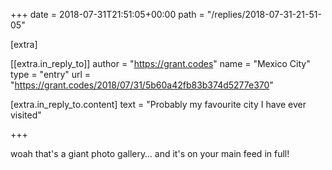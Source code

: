+++
date = 2018-07-31T21:51:05+00:00
path = "/replies/2018-07-31-21-51-05"

[extra]

[[extra.in_reply_to]]
author = "https://grant.codes"
name = "Mexico City"
type = "entry"
url = "https://grant.codes/2018/07/31/5b60a42fb83b374d5277e370"

[extra.in_reply_to.content]
text = "Probably my favourite city I have ever visited"

+++

woah that's a giant photo gallery… and it's on your main feed in full!